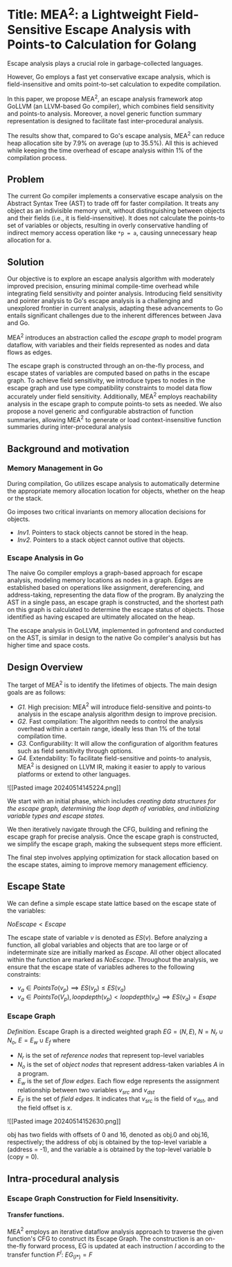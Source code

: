 
# Title: MEA$^2$: a Lightweight Field-Sensitive Escape Analysis with Points-to Calculation for Golang

Escape analysis plays a crucial role in garbage-collected languages.

However, Go employs a fast yet conservative excape analysis, which is field-insensitive and omits point-to-set calculation to expedite compilation.

In this paper, we propose MEA$^2$, an escape analysis framework atop GoLLVM (an LLVM-based Go compiler), which combines field sensitivity and points-to analysis. Moreover, a novel generic function summary representation is designed to facilitate fast inter-procedural analysis. 

The results show that,  compared to Go's escape analysis, MEA$^2$ can reduce heap allocation site by 7.9% on average (up to 35.5%). All this is achieved while keeping the time overhead of escape analysis within 1% of the compilation process.





## Problem

The current Go compiler implements a conservative escape analysis on the Abstract Syntax Tree (AST) to trade off for faster compilation. It treats any object as an indivisible memory unit, without distinguishing between objects and their fields (i.e., it is field-insensitive). It does not calculate the points-to set of variables or objects, resulting in overly conservative handling of indirect memory access operation like `*p = a`, causing unnecessary heap allocation for a.


## Solution

Our objective is to explore an escape analysis algorithm with moderately improved precision, ensuring minimal compile-time overhead while integrating field sensitivity and pointer analysis. Introducing field sensitivity and pointer analysis to Go's escape analysis is a challenging and unexplored frontier in current analysis, adapting these advancements to Go entails significant challenges due to the inherent differences between Java and Go.

MEA$^2$ introduces an abstraction called the *escape graph* to model program dataflow, with variables and their fields represented as nodes and data flows as edges. 

The escape graph is constructed through an on-the-fly process, and escape states of variables are computed based on paths in the escape graph. To achieve field sensitivity, we introduce types to nodes in the escape graph and use type compatibility constraints to model data flow accurately under field sensitivity. Additionally, MEA$^2$ employs reachability analysis in the escape graph to compute points-to sets as needed. We also propose a novel generic and configurable abstraction of function summaries, allowing MEA$^2$ to generate or load context-insensitive function summaries during inter-procedural analysis




## Background and motivation

### Memory Management in Go

During compilation, Go utilizes escape analysis to automatically determine the appropriate memory allocation location for objects, whether on the heap or the stack.

Go imposes two critical invariants on memory allocation decisions for objects.

* *Inv1.* Pointers to stack objects cannot be stored in the heap.
* *Inv2.* Pointers to a stack object cannot outlive that objects.


### Escape Analysis in Go

The naive Go compiler employs a graph-based approach for escape analysis, modeling memory locations as nodes in a graph. Edges are established based on operations like assignment, dereferencing, and address-taking, representing the data flow of the program. By analyzing the AST in a single pass, an escape graph is constructed, and the shortest path on this graph is calculated to determine the escape status of objects. Those identified as having escaped are ultimately allocated on the heap.

The escape analysis in GoLLVM, implemented in gofrontend and conducted on the AST, is similar in design to the native Go compiler's analysis but has higher time and space costs.


## Design Overview

The target of MEA$^2$ is to identify the lifetimes of  objects. The main design goals are as follows:

* *G1.* High precision: MEA$^2$ will introduce field-sensitive and points-to analysis in the escape analysis algorithm design to improve precision.
* *G2.* Fast compilation: The algorithm needs to control the analysis overhead within a certain range, ideally less than 1% of the total compilation time.
* *G3.* Configurability: It will allow the configuration of algorithm features such as field sensitivity through options. 
* *G4.* Extendability: To facilitate field-sensitive and points-to analysis, MEA$^2$ is designed on LLVM IR, making it easier to apply to various platforms or extend to other languages.




![[Pasted image 20240514145224.png]]


We start with an initial phase, which includes *creating data structures for the escape graph, determining the loop depth of variables, and initializing variable types and escape states.* 

We then iteratively navigate through the CFG, building and refining the escape graph for precise analysis. Once the escape graph is constructed, we simplify the escape graph, making the subsequent steps more efficient.

The final step involves applying optimization for stack allocation based on the escape states, aiming to improve memory management efficiency.

## Escape State

We can define a simple escape state lattice based on the escape state of the variables:

$NoEscape < Escape$

The escape state of variable $v$ is denoted as $ES(v)$. Before analyzing a function, all global variables and objects that are too large or of indeterminate size are initially marked as $Escape$. All other object allocated within the function are marked as $NoEscape$. Throughout the analysis, we ensure that the escape state of variables adheres to the following constraints:

* $v_a \in PointsTo(v_p) \implies ES(v_p) \le ES(v_a)$
* $v_a \in PointsTo(V_p), loopdepth(v_p) < loopdepth(v_a) \implies ES(v_a) = Esape$


### Escape Graph

*Definition.* Escape Graph is a directed weighted graph $EG = (N,E)$, $N = N_r \cup N_o$, $E = E_w \cup E_f$ where

* $N_r$ is the set of *reference nodes* that represent top-level variables
* $N_o$ is the set of *object nodes* that represent address-taken variables $A$ in a program.
* $E_w$ is the set of *flow edges*. Each flow edge represents the assignment relationship between two variables $v_{src}$ and $v_{dst}$
* $E_F$ is the set of *field edges*. It indicates that $v_{src}$ is the field of $v_{dst}$, and the field offset is $x$.
 
![[Pasted image 20240514152630.png]]

obj has two fields with offsets of 0 and 16, denoted as obj.0 and obj.16, respectively; the address of obj is obtained by the top-level variable a (address = -1), and the variable a is obtained by the top-level variable b (copy = 0).


## Intra-procedural analysis

### Escape Graph Construction for Field Insensitivity.

#### Transfer functions.

MEA$^2$ employs an iterative dataflow analysis approach to traverse the given function's CFG to construct its Escape Graph. The construction is an on-the-fly forward process, EG is updated at each instruction $I$ according to the transfer function $F^I$:
$EG_{(I*)} = F$



